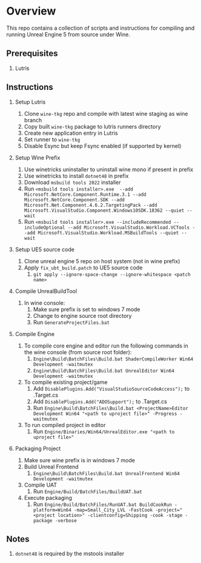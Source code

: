 # Overview
This repo contains a collection of scripts and instructions for compiling and running Unreal Engine 5 from source under Wine.

## Prerequisites

1. Lutris

## Instructions

1. Setup Lutris
   1. Clone ```wine-tkg``` repo and compile with latest wine staging as wine branch
   2. Copy built ```wine-tkg``` package to lutris runners directory
   3. Create new application entry in Lutris
   4. Set runner to ```wine-tkg```
   5. Disable Esync but keep Fsync enabled (if supported by kernel)
2. Setup Wine Prefix
   1. Use winetricks uninstaller to uninstall wine mono if present in prefix
   2. Use winetricks to install ```dotnet48``` in prefix
   3. Download ```msbuild tools 2022``` installer
   4. Run ```<msbuild tools installer>.exe 
       --add Microsoft.NetCore.Component.Runtime.3.1
       --add Microsoft.NetCore.Component.SDK
       --add Microsoft.Net.Component.4.6.2.TargetingPack
       --add Microsoft.VisualStudio.Component.Windows10SDK.18362 --quiet --wait```
   5. Run ```<msbuild tools installer>.exe --includeRecommended --includeOptional --add Microsoft.VisualStudio.Workload.VCTools --add Microsoft.VisualStudio.Workload.MSBuildTools --quiet --wait```

3. Setup UE5 source code
    1. Clone unreal engine 5 repo on host system (not in wine prefix)
    2. Apply ```fix_ubt_build.patch``` to UE5 source code
       1. ```git apply --ignore-space-change --ignore-whitespace <patch name>```
4. Compile UnrealBuildTool
    1. In wine console: 
       1. Make sure prefix is set to windows 7 mode
       2. Change to engine source root directory
       3. Run ```GenerateProjectFiles.bat```
5. Compile Engine
   1. To compile core engine and editor run the following commands in the wine console (from source root folder): 
       1. ```Engine\Build\BatchFiles\Build.bat ShaderCompileWorker Win64 Development -waitmutex```
       2. ```Engine\Build\BatchFiles\Build.bat UnrealEditor Win64 Development -waitmutex```
   2. To compile existing project/game
       1. Add ```DisablePlugins.Add("VisualStudioSourceCodeAccess");``` to <ProjectName>.Target.cs
       2. Add ```DisablePlugins.Add("ADOSupport");``` to <ProjectName>.Target.cs
       3. Run ```Engine\Build\BatchFiles\Build.bat <ProjectName>Editor Development Win64 "<path to uproject file>" -Progress -waitmutex```
   3. To run compiled project in editor
       1. Run ```Engine/Binaries/Win64/UnrealEditor.exe "<path to uproject file>"```
6. Packaging Project
   1. Make sure wine prefix is in windows 7 mode
   2. Build Unreal Frontend
      1. ```Engine\Build\BatchFiles\Build.bat UnrealFrontend Win64 Development -waitmutex```
   3. Compile UAT
       1. Run ```Engine/Build/BatchFiles/BuildUAT.bat```
   4. Execute packaging 
       1. Run ```Engine/Build/BatchFiles/RunUAT.bat BuildCookRun -platform=Win64 -map=Small_City_LVL -FastCook -project="<project location>" -clientconfig=Shipping -cook -stage -package -verbose```
## Notes
1. ```dotnet48``` is required by the mstools installer



